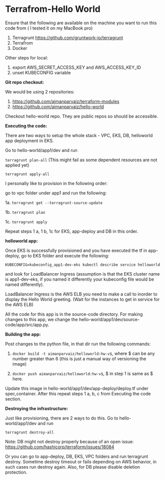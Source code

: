 Terrafrom-Hello World
====

Ensure that the following are available on the machine you want to run this code from ( I tested it on my MacBook pro)
1. Terragrunt https://github.com/gruntwork-io/terragrunt
2. Terrafrom
3. Docker 

Other steps for local:
1. export AWS_SECRET_ACCESS_KEY and AWS_ACCESS_KEY_ID
2. unset KUBECONFIG variable

**Git repo checkout:**

We would be using 2 repositories:
1. https://github.com/aimanparvaiz/terraform-modules
2. https://github.com/aimanparvaiz/hello-world

Checkout hello-world repo. They are public repos so should be accessible.

**Executing the code:**

There are two ways to setup the whole stack - VPC, EKS, DB, helloworld app deployment in EKS.

Go to hello-world/app1/dev and run 

```terragrunt plan-all``` (This might fail as some dependent resources are not applied yet)

```terragrunt apply-all```

I personally like to provision in the following order:

go to vpc folder under app1 and run the following:

1a. ```terragrunt get --terragrunt-source-update```

1b. ```terragrunt plan```

1c. ```terragrunt apply```

Repeat steps 1 a, 1 b, 1c for EKS, app-deploy and DB in this order.

**helloworld app:**

Once EKS is successfully provisioned and you have executed the tf in app-deploy, go to EKS folder and execute the following:
 
```KUBECONFIG=kubeconfig_app1-dev-eks kubectl describe service helloworld```
 
and look for LoadBalancer Ingress (assumption is that the EKS cluster name is app1-dev-eks, if you named it differently your kubeconfig file would be named differently).
	
LoadBalancer Ingress is the AWS ELB you need to make a call to inorder to display the Hello World greeting. (Wait for the instances to get in service for the AWS ELB)

All the code for this app is in the source-code directory. For making changes to this app, we change the hello-world/app1/dev/source-code/app/src/app.py.

**Building the app:**

Post changes to the python file, in that dir run the following commands:

1. ```docker build -t aimanparvaiz/helloworld:hw-v$```, where $ can be any number greater than 6 (this is just a manual way of versioning the image)

2. ```docker push aimanparvaiz/helloworld:hw-v$```, $ in step 1 is same as $ here.

Update this image in hello-world/app1/dev/app-deploy/deploy.tf under spec,container. After this repeat steps 1 a, b, c from Executing the code section.


**Destroying the infrastructure:**

Just like provisioning, there are 2 ways to do this.
Go to hello-world/app1/dev and run 

```terragrunt destroy-all```

Note: DB might not destroy properly because of an open issue: https://github.com/hashicorp/terraform/issues/18084

Or you can go to app-deploy, DB, EKS, VPC folders and run terragrunt destroy. Sometime destroy timeout or fails depending on AWS behavior, in such cases run destroy again. Also, for DB please disable deletion protection.
